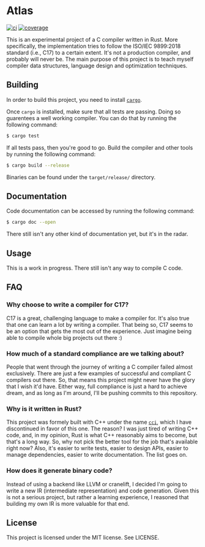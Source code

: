 # Atlas

[![ci](https://github.com/feroldi/atlas/actions/workflows/ci.yml/badge.svg)](https://github.com/feroldi/atlas/actions/workflows/ci.yml)
[![coverage](https://feroldi.github.io/atlas-coverage/badges/flat.svg)](https://feroldi.github.io/atlas-coverage)

This is an experimental project of a C compiler written in Rust. More
specifically, the implementation tries to follow the ISO/IEC 9899:2018
standard (i.e., C17) to a certain extent. It's not a production compiler,
and probably will never be. The main purpose of this project is to
teach myself compiler data structures, language design and optimization
techniques.

## Building

In order to build this project, you need to install [`cargo`](https://github.com/rust-lang/cargo).

Once `cargo` is installed, make sure that all tests are passing.
Doing so guarentees a well working compiler.
You can do that by running the following command:

```bash
$ cargo test
```

If all tests pass, then you're good to go.
Build the compiler and other tools by running the following command:

```bash
$ cargo build --release
```

Binaries can be found under the `target/release/` directory.

## Documentation

Code documentation can be accessed by running the following command:

```bash
$ cargo doc --open
```

There still isn't any other kind of documentation yet, but it's in the radar.

## Usage

This is a work in progress. There still isn't any way to compile C code.

## FAQ

### Why choose to write a compiler for C17?

C17 is a great, challenging language to make a compiler for. It's also
true that one can learn a lot by writing a compiler. That being so,
C17 seems to be an option that gets the most out of the experience.
Just imagine being able to compile whole big projects out there :)

### How much of a standard compliance are we talking about?

People that went through the journey of writing a C compiler failed almost
exclusively.  There are just a few examples of successful and compliant
C compilers out there.  So, that means this project might never have the
glory that I wish it'd have.  Either way, full compliance is just a hard
to achieve dream, and as long as I'm around, I'll be pushing commits to
this repository.

### Why is it written in Rust?

This project was formely built with C++ under the name [`cci`][cci],
which I have discontinued in favor of this one. The reason? I was
just tired of writing C++ code, and, in my opinion, Rust is what C++
reasonably aims to become, but that's a long way. So, why not pick the
better tool for the job that's available right now? Also, it's easier
to write tests, easier to design APIs, easier to manage dependencies,
easier to write documentation. The list goes on.

### How does it generate binary code?

Instead of using a backend like LLVM or cranelift, I decided I'm going to
write a new IR (intermediate representation) and code generation. Given
this is not a serious project, but rather a learning experience, I
reasoned that building my own IR is more valuable for that end.

[cci]: https://github.com/feroldi/cci/

## License

This project is licensed under the MIT license. See LICENSE.
